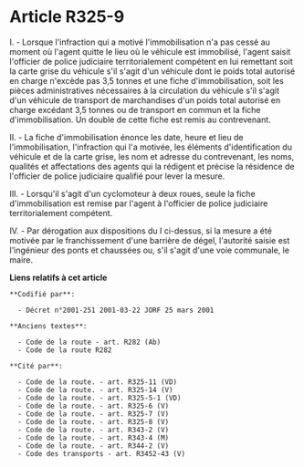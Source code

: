 # Article R325-9

I. - Lorsque l'infraction qui a motivé l'immobilisation n'a pas cessé au moment où l'agent quitte le lieu où le véhicule est
immobilisé, l'agent saisit l'officier de police judiciaire territorialement compétent en lui remettant soit la carte grise du
véhicule s'il s'agit d'un véhicule dont le poids total autorisé en charge n'excède pas 3,5 tonnes et une fiche
d'immobilisation, soit les pièces administratives nécessaires à la circulation du véhicule s'il s'agit d'un véhicule de
transport de marchandises d'un poids total autorisé en charge excédant 3,5 tonnes ou de transport en commun et la fiche
d'immobilisation. Un double de cette fiche est remis au contrevenant.

II. - La fiche d'immobilisation énonce les date, heure et lieu de l'immobilisation, l'infraction qui l'a motivée, les
éléments d'identification du véhicule et de la carte grise, les nom et adresse du contrevenant, les noms, qualités et
affectations des agents qui la rédigent et précise la résidence de l'officier de police judiciaire qualifié pour lever la
mesure.

III. - Lorsqu'il s'agit d'un cyclomoteur à deux roues, seule la fiche d'immobilisation est remise par l'agent à l'officier de
police judiciaire territorialement compétent.

IV. - Par dérogation aux dispositions du I ci-dessus, si la mesure a été motivée par le franchissement d'une barrière de
dégel, l'autorité saisie est l'ingénieur des ponts et chaussées ou, s'il s'agit d'une voie communale, le maire.

**Liens relatifs à cet article**

	**Codifié par**:

	  - Décret n°2001-251 2001-03-22 JORF 25 mars 2001

	**Anciens textes**:

	  - Code de la route - art. R282 (Ab)
	  - Code de la route R282

	**Cité par**:

	  - Code de la route. - art. R325-11 (VD)
	  - Code de la route. - art. R325-14 (V)
	  - Code de la route. - art. R325-5-1 (VD)
	  - Code de la route. - art. R325-6 (V)
	  - Code de la route. - art. R325-7 (V)
	  - Code de la route. - art. R325-8 (V)
	  - Code de la route. - art. R343-2 (V)
	  - Code de la route. - art. R343-4 (M)
	  - Code de la route. - art. R344-2 (V)
	  - Code des transports - art. R3452-43 (V)
